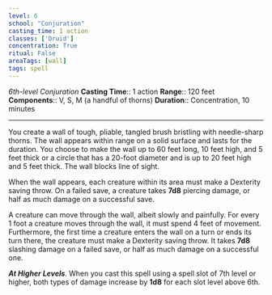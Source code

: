 ```yaml
---
level: 6
school: "Conjuration"
casting_time: 1 action
classes: ['Druid']
concentration: True
ritual: False
areaTags: [wall]
tags: spell
---
```


_6th-level Conjuration_
**Casting Time**:: 1 action
**Range**:: 120 feet
**Components**:: V, S, M (a handful of thorns)
**Duration**:: Concentration, 10 minutes

---

You create a wall of tough, pliable, tangled brush bristling with needle-sharp thorns. The wall appears within range on a solid surface and lasts for the duration. You choose to make the wall up to 60 feet long, 10 feet high, and 5 feet thick or a circle that has a 20-foot diameter and is up to 20 feet high and 5 feet thick. The wall blocks line of sight.

When the wall appears, each creature within its area must make a Dexterity saving throw. On a failed save, a creature takes **7d8** piercing damage, or half as much damage on a successful save.

A creature can move through the wall, albeit slowly and painfully. For every 1 foot a creature moves through the wall, it must spend 4 feet of movement. Furthermore, the first time a creature enters the wall on a turn or ends its turn there, the creature must make a Dexterity saving throw. It takes **7d8** slashing damage on a failed save, or half as much damage on a successful one.


**_At Higher Levels_**. When you cast this spell using a spell slot of 7th level or higher, both types of damage increase by **1d8** for each slot level above 6th.


